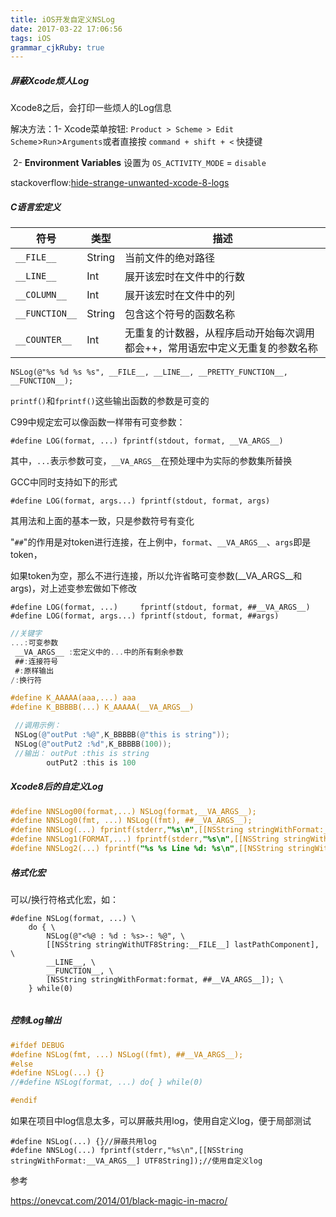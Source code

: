 ```yaml
---
title: iOS开发自定义NSLog
date: 2017-03-22 17:06:56
tags: iOS
grammar_cjkRuby: true
---
```


##### 屏蔽Xcode烦人Log

Xcode8之后，会打印一些烦人的Log信息

解决方法：1- Xcode菜单按钮: `Product > Scheme > Edit Scheme`>`Run`>`Arguments`或者直接按 `command + shift + <` 快捷键

​		   2- **Environment Variables** 设置为 `OS_ACTIVITY_MODE` = `disable`

stackoverflow:[hide-strange-unwanted-xcode-8-logs](http://stackoverflow.com/questions/37800790/hide-strange-unwanted-xcode-8-logs)

##### C语言宏定义

| 符号             | 类型     | 描述                                      |
| -------------- | ------ | --------------------------------------- |
| `__FILE__`     | String | 当前文件的绝对路径                               |
| `__LINE__`     | Int    | 展开该宏时在文件中的行数                            |
| `__COLUMN__`   | Int    | 展开该宏时在文件中的列                             |
| `__FUNCTION__` | String | 包含这个符号的函数名称                             |
| `__COUNTER__`  | Int    | 无重复的计数器，从程序启动开始每次调用都会++，常用语宏中定义无重复的参数名称 |

```
NSLog(@"%s %d %s %s", __FILE__, __LINE__, __PRETTY_FUNCTION__, __FUNCTION__);
```



`printf()`和`fprintf()`这些输出函数的参数是可变的

C99中规定宏可以像函数一样带有可变参数：

```
#define LOG(format, ...) fprintf(stdout, format, __VA_ARGS__)
```

其中，`...`表示参数可变，`__VA_ARGS__`在预处理中为实际的参数集所替换



GCC中同时支持如下的形式

```
#define LOG(format, args...) fprintf(stdout, format, args)
```

其用法和上面的基本一致，只是参数符号有变化

"`##`"的作用是对token进行连接，在上例中，`format`、`__VA_ARGS__`、`args`即是token，

如果token为空，那么不进行连接，所以允许省略可变参数(__VA_ARGS__和args)，对上述变参宏做如下修改

```
#define LOG(format, ...)     fprintf(stdout, format, ##__VA_ARGS__)
#define LOG(format, args...) fprintf(stdout, format, ##args)
```

```objectivec
//关键字
...:可变参数
 __VA_ARGS__ :宏定义中的...中的所有剩余参数
 ##:连接符号
 #:原样输出
/:换行符
```



```objectivec
#define K_AAAAA(aaa,...) aaa
#define K_BBBBB(...) K_AAAAA(__VA_ARGS__)

 //调用示例：
 NSLog(@"outPut :%@",K_BBBBB(@"this is string"));
 NSLog(@"outPut2 :%d",K_BBBBB(100));
 //输出： outPut :this is string
        outPut2 :this is 100
```



##### Xcode8后的自定义Log

```objectivec
#define NNSLog00(format,...) NSLog(format,__VA_ARGS__);
#define NNSLog0(fmt, ...) NSLog((fmt), ##__VA_ARGS__);
#define NNSLog(...) fprintf(stderr,"%s\n",[[NSString stringWithFormat:__VA_ARGS__] UTF8String]);
#define NNSLog1(FORMAT,...) fprintf(stderr,"%s\n",[[NSString stringWithFormat:FORMAT,##__VA_ARGS__] UTF8String]);
#define NNSLog2(...) fprintf("%s %s Line %d: %s\n",[[NSString stringWithFormat:@"%s", __FILE__].lastPathComponent UTF8String], __PRETTY_FUNCTION__, __LINE__, [[NSString stringWithFormat:__VA_ARGS__] UTF8String]);
```



##### 格式化宏

可以/换行符格式化宏，如：

```
#define NSLog(format, ...) \
    do { \
        NSLog(@"<%@ : %d : %s>-: %@", \
        [[NSString stringWithUTF8String:__FILE__] lastPathComponent], \
        __LINE__, \
        __FUNCTION__, \
        [NSString stringWithFormat:format, ##__VA_ARGS__]); \
    } while(0)


```



##### 控制Log输出

```objectivec
#ifdef DEBUG
#define NSLog(fmt, ...) NSLog((fmt), ##__VA_ARGS__);
#else
#define NSLog(...) {}
//#define NSLog(format, ...) do{ } while(0)

#endif
```



如果在项目中log信息太多，可以屏蔽共用log，使用自定义log，便于局部测试

```
#define NSLog(...) {}//屏蔽共用log
#define NNSLog(...) fprintf(stderr,"%s\n",[[NSString stringWithFormat:__VA_ARGS__] UTF8String]);//使用自定义log
```

参考

https://onevcat.com/2014/01/black-magic-in-macro/